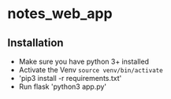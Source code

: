 # notes_web_app

## Installation

* Make sure you have python 3+ installed
* Activate the Venv `source venv/bin/activate`
* 'pip3 install -r requirements.txt'
* Run flask 'python3 app.py'


